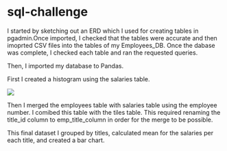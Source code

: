 # sql-challenge

I started by sketching out an ERD which I used for creating tables in pgadmin.Once imported, I checked that the tables were accurate and then imoprted CSV files into the tables of my Employees_DB. Once the dabase was complete, I checked each table and ran the requested queries.

Then, I imported my database to Pandas. 

First I created a histogram using the salaries table.

![](/.sql-challenge/Histogram.JPG)

Then I merged the employees table with salaries table using the employee number.  I comibed this table with the tiles table. This required renaming the  title_id column to emp_title_column in order for the merge to be possible.

This final dataset I grouped by titles, calculated mean for the salaries per each title, and created a bar chart. 


